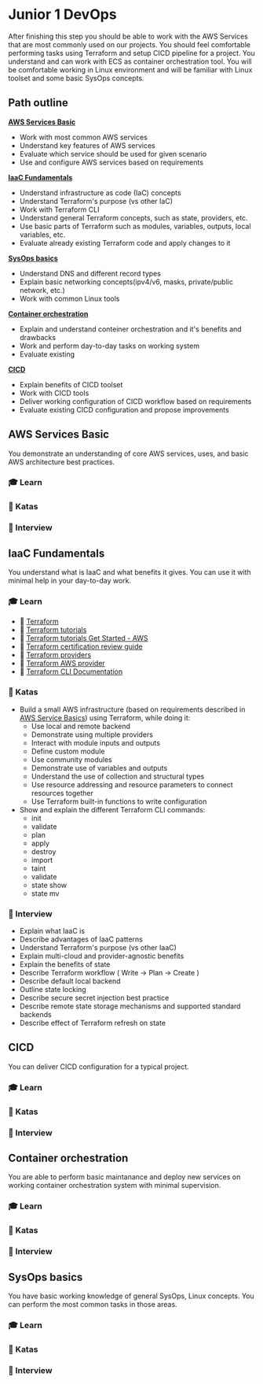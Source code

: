 # Junior 1 DevOps

After finishing this step you should be able to work with the AWS Services that are most commonly used on our projects. You should feel comfortable performing tasks using Terraform and setup CICD pipeline for a project. You understand and can work with ECS as container orchestration tool. You will be comfortable working in Linux environment and will be familiar with Linux toolset and some basic SysOps concepts.

## Path outline

**[AWS Services Basic](#aws-services-basic)**
- Work with most common AWS services
- Understand key features of AWS services
- Evaluate which service should be used for given scenario
- Use and configure AWS services based on requirements

**[IaaC Fundamentals](#iaac-fundamentals)**
- Understand infrastructure as code (IaC) concepts
- Understand Terraform's purpose (vs other IaC)
- Work with Terraform CLI
- Understand general Terraform concepts, such as state, providers, etc.
- Use basic parts of Terraform such as modules, variables, outputs, local variables, etc.
- Evaluate already existing Terraform code and apply changes to it

**[SysOps basics](#sysops-basics)**
- Understand DNS and different record types
- Explain basic networking concepts(ipv4/v6, masks, private/public network, etc.)
- Work with common Linux tools

**[Container orchestration](#container-orchestration)**
- Explain and understand conteiner orchestration and it's benefits and drawbacks
- Work and perform day-to-day tasks on working system
- Evaluate existing

**[CICD](#cicd)**
- Explain benefits of CICD toolset
- Work with CICD tools
- Deliver working configuration of CICD workflow based on requirements
- Evaluate existing CICD configuration and propose improvements

## AWS Services Basic

You demonstrate an understanding of core AWS services, uses, and basic AWS architecture best practices.

### 🎓 Learn
### 📝 Katas
### 🎤 Interview

## IaaC Fundamentals

You understand what is IaaC and what benefits it gives. You can use it with minimal help in your day-to-day work.

### 🎓 Learn
- 📗 [Terraform](https://www.terraform.io/)
- 📗 [Terraform tutorials](https://learn.hashicorp.com/terraform)
- 📗 [Terraform tutorials Get Started - AWS](https://learn.hashicorp.com/collections/terraform/aws-get-started)
- 📗 [Terraform certification review guide](https://learn.hashicorp.com/tutorials/terraform/associate-review?in=terraform/certification)
- 📗 [Terraform providers](https://www.terraform.io/docs/providers/index.html)
- 📗 [Terraform AWS provider](https://registry.terraform.io/providers/hashicorp/aws/latest/docs)
- 📗 [Terraform CLI Documentation](https://www.terraform.io/docs/cli-index.html)
### 📝 Katas
  - Build a small AWS infrastructure (based on requirements described in [AWS Service Basics](#aws-services-basic)) using Terraform, while doing it:
    - Use local and remote backend
    - Demonstrate using multiple providers
    - Interact with module inputs and outputs
    - Define custom module
    - Use community modules
    - Demonstrate use of variables and outputs
    - Understand the use of collection and structural types
    - Use resource addressing and resource parameters to connect resources together
    - Use Terraform built-in functions to write configuration
  - Show and explain the different Terraform CLI commands:
    * init
    * validate
    * plan
    * apply
    * destroy
    * import
    * taint
    * validate
    * state show
    * state mv
### 🎤 Interview
  - Explain what IaaC is
  - Describe advantages of IaaC patterns
  - Understand Terraform's purpose (vs other IaaC)
  - Explain multi-cloud and provider-agnostic benefits
  - Explain the benefits of state
  - Describe Terraform workflow ( Write -> Plan -> Create )
  - Describe default local backend
  - Outline state locking
  - Describe secure secret injection best practice
  - Describe remote state storage mechanisms and supported standard backends
  - Describe effect of Terraform refresh on state
## CICD

You can deliver CICD configuration for a typical project.

### 🎓 Learn
### 📝 Katas
### 🎤 Interview

## Container orchestration

You are able to perform basic maintanance and deploy new services on working container orchestration system with minimal supervision.

### 🎓 Learn
### 📝 Katas
### 🎤 Interview

## SysOps basics

You have basic working knowledge of general SysOps, Linux concepts. You can perform the most common tasks in those areas.

### 🎓 Learn
### 📝 Katas
### 🎤 Interview
